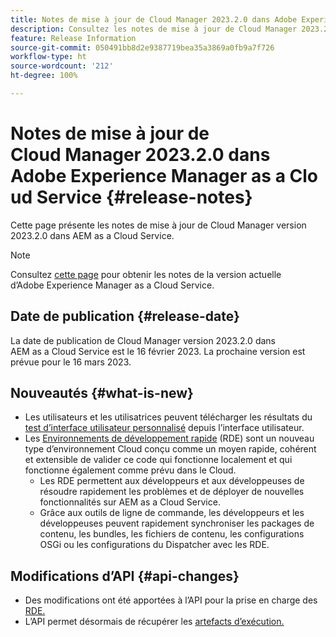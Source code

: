 ```yaml
---
title: Notes de mise à jour de Cloud Manager 2023.2.0 dans Adobe Experience Manager as a Cloud Service
description: Consultez les notes de mise à jour de Cloud Manager 2023.2.0 dans AEM as a Cloud Service.
feature: Release Information
source-git-commit: 050491bb8d2e9387719bea35a3869a0fb9a7f726
workflow-type: ht
source-wordcount: '212'
ht-degree: 100%

---
```



# Notes de mise à jour de Cloud Manager 2023.2.0 dans Adobe Experience Manager as a Cloud Service {#release-notes}

Cette page présente les notes de mise à jour de Cloud Manager version 2023.2.0 dans AEM as a Cloud Service.

>[!NOTE]
>
>Consultez [cette page](/help/release-notes/release-notes-cloud/release-notes-current.md) pour obtenir les notes de la version actuelle d’Adobe Experience Manager as a Cloud Service.

## Date de publication {#release-date}

La date de publication de Cloud Manager version 2023.2.0 dans AEM as a Cloud Service est le 16 février 2023. La prochaine version est prévue pour le 16 mars 2023.

## Nouveautés {#what-is-new}

* Les utilisateurs et les utilisatrices peuvent télécharger les résultats du [test d’interface utilisateur personnalisé](/help/implementing/cloud-manager/ui-testing.md) depuis l’interface utilisateur.
* Les [Environnements de développement rapide](/help/implementing/developing/introduction/rapid-development-environments.md) (RDE) sont un nouveau type d’environnement Cloud conçu comme un moyen rapide, cohérent et extensible de valider ce code qui fonctionne localement et qui fonctionne également comme prévu dans le Cloud.
   * Les RDE permettent aux développeurs et aux développeuses de résoudre rapidement les problèmes et de déployer de nouvelles fonctionnalités sur AEM as a Cloud Service.
   * Grâce aux outils de ligne de commande, les développeurs et les développeuses peuvent rapidement synchroniser les packages de contenu, les bundles, les fichiers de contenu, les configurations OSGi ou les configurations du Dispatcher avec les RDE.

## Modifications d’API {#api-changes}

* Des modifications ont été apportées à l’API pour la prise en charge des [RDE.](https://developer.adobe.com/experience-cloud/cloud-manager/reference/api/#tag/Rapid-Development-Environments)
* L’API permet désormais de récupérer les [artefacts d’exécution.](https://developer.adobe.com/experience-cloud/cloud-manager/reference/api/#tag/Execution-Artifacts)
